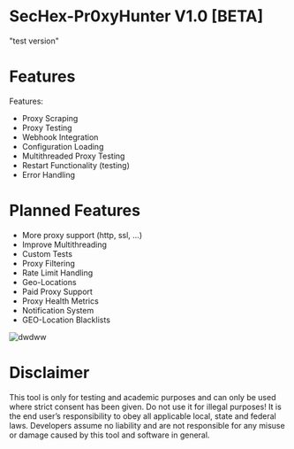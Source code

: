 # SecHex-Pr0xyHunter V1.0 [BETA]
"test version"

# Features
Features:
- Proxy Scraping
- Proxy Testing
- Webhook Integration
- Configuration Loading
- Multithreaded Proxy Testing
- Restart Functionality (testing)
- Error Handling

# Planned Features
- More proxy support (http, ssl, ...)
- Improve Multithreading
- Custom Tests
- Proxy Filtering
- Rate Limit Handling
- Geo-Locations
- Paid Proxy Support
- Proxy Health Metrics
- Notification System
- GEO-Location Blacklists 


![dwdww](https://github.com/SecHex/SecHex-Pr0xyHunter/assets/96635023/3ce1d9bd-1ae0-4118-b02d-84fc55a52746)



# Disclaimer
This tool is only for testing and academic purposes and can only be used where strict consent has been given. Do not use it for illegal purposes! It is the end user’s responsibility to obey all applicable local, state and federal laws. Developers assume no liability and are not responsible for any misuse or damage caused by this tool and software in general.
